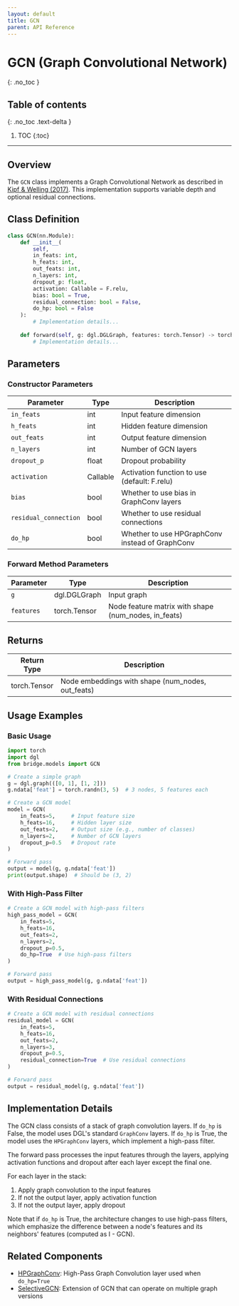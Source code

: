 ```yaml
---
layout: default
title: GCN
parent: API Reference
---
```


# GCN (Graph Convolutional Network)
{: .no_toc }

## Table of contents
{: .no_toc .text-delta }

1. TOC
{:toc}

---

## Overview

The `GCN` class implements a Graph Convolutional Network as described in [Kipf & Welling (2017)](https://arxiv.org/abs/1609.02907). This implementation supports variable depth and optional residual connections.

## Class Definition

```python
class GCN(nn.Module):
    def __init__(
        self, 
        in_feats: int, 
        h_feats: int, 
        out_feats: int, 
        n_layers: int, 
        dropout_p: float, 
        activation: Callable = F.relu, 
        bias: bool = True, 
        residual_connection: bool = False,
        do_hp: bool = False
    ):
        # Implementation details...
        
    def forward(self, g: dgl.DGLGraph, features: torch.Tensor) -> torch.Tensor:
        # Implementation details...
```

## Parameters

### Constructor Parameters

| Parameter | Type | Description |
|-----------|------|-------------|
| `in_feats` | int | Input feature dimension |
| `h_feats` | int | Hidden feature dimension |
| `out_feats` | int | Output feature dimension |
| `n_layers` | int | Number of GCN layers |
| `dropout_p` | float | Dropout probability |
| `activation` | Callable | Activation function to use (default: F.relu) |
| `bias` | bool | Whether to use bias in GraphConv layers |
| `residual_connection` | bool | Whether to use residual connections |
| `do_hp` | bool | Whether to use HPGraphConv instead of GraphConv |

### Forward Method Parameters

| Parameter | Type | Description |
|-----------|------|-------------|
| `g` | dgl.DGLGraph | Input graph |
| `features` | torch.Tensor | Node feature matrix with shape (num_nodes, in_feats) |

## Returns

| Return Type | Description |
|-------------|-------------|
| torch.Tensor | Node embeddings with shape (num_nodes, out_feats) |

## Usage Examples

### Basic Usage

```python
import torch
import dgl
from bridge.models import GCN

# Create a simple graph
g = dgl.graph(([0, 1], [1, 2]))
g.ndata['feat'] = torch.randn(3, 5)  # 3 nodes, 5 features each

# Create a GCN model
model = GCN(
    in_feats=5,     # Input feature size
    h_feats=16,     # Hidden layer size
    out_feats=2,    # Output size (e.g., number of classes)
    n_layers=2,     # Number of GCN layers
    dropout_p=0.5   # Dropout rate
)

# Forward pass
output = model(g, g.ndata['feat'])
print(output.shape)  # Should be (3, 2)
```

### With High-Pass Filter

```python
# Create a GCN model with high-pass filters
high_pass_model = GCN(
    in_feats=5,
    h_feats=16,
    out_feats=2,
    n_layers=2,
    dropout_p=0.5,
    do_hp=True  # Use high-pass filters
)

# Forward pass
output = high_pass_model(g, g.ndata['feat'])
```

### With Residual Connections

```python
# Create a GCN model with residual connections
residual_model = GCN(
    in_feats=5,
    h_feats=16,
    out_feats=2,
    n_layers=3,
    dropout_p=0.5,
    residual_connection=True  # Use residual connections
)

# Forward pass
output = residual_model(g, g.ndata['feat'])
```

## Implementation Details

The GCN class consists of a stack of graph convolution layers. If `do_hp` is False, the model uses DGL's standard `GraphConv` layers. If `do_hp` is True, the model uses the `HPGraphConv` layers, which implement a high-pass filter.

The forward pass processes the input features through the layers, applying activation functions and dropout after each layer except the final one.

For each layer in the stack:
1. Apply graph convolution to the input features
2. If not the output layer, apply activation function
3. If not the output layer, apply dropout

Note that if `do_hp` is True, the architecture changes to use high-pass filters, which emphasize the difference between a node's features and its neighbors' features (computed as I - GCN).

## Related Components

- [HPGraphConv](api-reference/hpgraphconv.md): High-Pass Graph Convolution layer used when `do_hp=True`
- [SelectiveGCN](api-reference/selectivegcn.md): Extension of GCN that can operate on multiple graph versions
